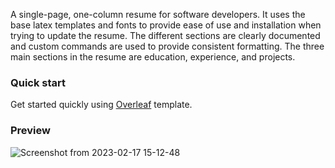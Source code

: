 A single-page, one-column resume for software developers. It uses the base latex templates and fonts to provide ease of use and installation when trying to update the resume. The different sections are clearly documented and custom commands are used to provide consistent formatting. The three main sections in the resume are education, experience, and projects.

### Quick start

Get started quickly using [Overleaf](https://www.overleaf.com/project/63a5b21c2256d573c241079c) template.

### Preview

![Screenshot from 2023-02-17 15-12-48](https://user-images.githubusercontent.com/97084090/219609773-582d5506-9bb1-48fe-9620-e29f6f2dd09b.png)
